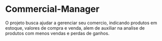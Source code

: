 # Commercial-Manager
O projeto busca ajudar a gerenciar seu comercio, indicando produtos em estoque, valores de compra e venda, alem de auxiliar na analise de produtos com menos vendas e perdas de ganhos.
